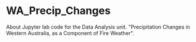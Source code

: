 # WA_Precip_Changes
 About Jupyter lab code for the Data Analysis unit. "Precipitation Changes in Western Australia, as a Component of Fire Weather".
